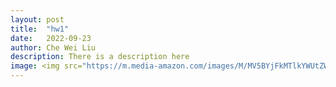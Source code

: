 ```yaml
---
layout: post
title:  "hw1"
date:   2022-09-23
author: Che Wei Liu
description: There is a description here
image: <img src="https://m.media-amazon.com/images/M/MV5BYjFkMTlkYWUtZWFhNy00M2FmLThiOTYtYTRiYjVlZWYxNmJkXkEyXkFqcGdeQXVyNTAyODkwOQ@@._V1_.jpg" alt=""/>
---
```

